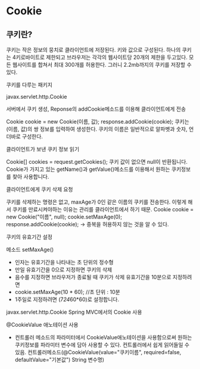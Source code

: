# Cookie

## 쿠키란?
 쿠키는 작은 정보의 뭉치로 클라이언트에 저장된다.
 키와 값으로 구성된다.
 하나의 쿠키는 4키로바이트로 제한되고 브라우저는 각각의 웹사이트당 20개의 제한을 두고있다. 모든 웹사이트를 합쳐서 최대 300개를 허용한다. 그러니 2.2mb까지의 쿠키를 저장할 수 있다.

  쿠키를 다루는 패키지
  
 javax.servlet.http.Cookie

 서버에서 쿠키 생성, Reponse의 addCookie메소드를 이용해 클라이언트에게 전송

Cookie cookie = new Cookie(이름, 값);
response.addCookie(cookie);
쿠키는 (이름, 값)의 쌍 정보를 입력하여 생성한다.
쿠키의 이름은 일반적으로 알파벳과 숫자, 언더바로 구성한다.

클라이언트가 보낸 쿠키 정보 읽기

Cookie[] cookies = request.getCookies();
쿠키 값이 없으면 null이 반환됩니다.
Cookie가 가지고 있는 getName()과 getValue()메소드를 이용해서 원하는 쿠키정보를 찾아 사용합니다.

클라이언트에게 쿠키 삭제 요청

쿠키를 삭제하는 명령은 없고, maxAge가 0인 같은 이름의 쿠키를 전송한다. 이렇게 해서 쿠키를 만료시켜야하는 이유는 관리를 클라이언트에서 하기 때문.
Cookie cookie = new Cookie("이름", null);
cookie.setMaxAge(0);
response.addCookie(cookie);
 -> 중복을 허용하지 않는 것을 알 수 있다.

쿠키의 유효기간 설정

메소드 setMaxAge()
- 인자는 유효기간을 나타내는 초 단위의 정수형
- 만일 유효기간을 0으로 지정하면 쿠키의 삭제
- 음수를 지정하면 브라우저가 종료될 때 쿠키가 삭제
유효기간을 10분으로 지정하려면
- cookie.setMaxAge(10 * 60); //초 단위 : 10분
- 1주일로 지정하려면 (7*24*60*60)로 설정합니다.

javax.servlet.http.Cookie
Spring MVC에서의 Cookie 사용

@CookieValue 애노테이션 사용
- 컨트롤러 메소드의 파라미터에서 CookieValue애노테이션을 사용함으로써 원하는 쿠키정보를 파라미터 변수에 담아 사용할 수 있다.
컨트롤러에서 쉽게 읽어들일 수 있음.
컨트롤러메소드(@CookieValue(value="쿠키이름", required=false, defaultValue="기본값") String 변수명)


 